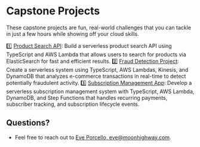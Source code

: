 # Capstone Projects

These capstone projects are fun, real-world challenges that you can tackle in just a few hours while showing off your cloud skills.

1️⃣ [Product Search API](https://github.com/MoonHighway/ts-aws-capstone-projects/blob/main/01-product-search.md): Build a serverless product search API using TypeScript and AWS Lambda that allows users to search for products via ElasticSearch for fast and efficient results.
2️⃣ [Fraud Detection Project](https://github.com/MoonHighway/ts-aws-capstone-projects/blob/main/02-fraud-detection.md): Create a serverless system using TypeScript, AWS Lambdas, Kinesis, and DynamoDB that analyzes e-commerce transactions in real-time to detect potentially fraudulent activity.
3️⃣ [Subscription Management App](https://github.com/MoonHighway/ts-aws-capstone-projects/blob/main/03-subscription-management.md): Develop a serverless subscription management system with TypeScript, AWS Lambda, DynamoDB, and Step Functions that handles recurring payments, subscriber tracking, and subscription lifecycle events.


## Questions?

- Feel free to reach out to [Eve Porcello, eve@moonhighway.com](mailto:eve@moonhighway.com).

